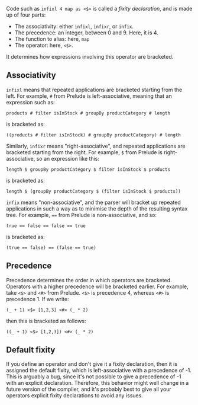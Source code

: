 Code such as `infixl 4 map as <$>` is called a _fixity declaration_, and is made up of four parts:

* The associativity: either `infixl`, `infixr`, or `infix`.
* The precedence: an integer, between 0 and 9. Here, it is 4.
* The function to alias: here, `map`
* The operator: here, `<$>`.

It determines how expressions involving this operator are bracketed.

## Associativity

`infixl` means that repeated applications are bracketed starting from the left. For example, `#` from Prelude is left-associative, meaning that an expression such as:

```
products # filter isInStock # groupBy productCategory # length
```

is bracketed as:

```
((products # filter isInStock) # groupBy productCategory) # length
```

Similarly, `infixr` means "right-associative", and repeated applications are bracketed starting from the right. For example, `$` from Prelude is right-associative, so an expression like this:

```
length $ groupBy productCategory $ filter isInStock $ products
```

is bracketed as:

```
length $ (groupBy productCategory $ (filter isInStock $ products))
```

`infix` means "non-associative", and the parser will bracket up repeated applications in such a way as to minimise the depth of the resulting syntax tree. For example, `==` from Prelude is non-associative, and so:

```
true == false == false == true
```

is bracketed as:

```
(true == false) == (false == true)
```

## Precedence

Precedence determines the order in which operators are bracketed. Operators with a higher precedence will be bracketed earlier. For example, take `<$>` and `<#>` from Prelude. `<$>` is precedence 4, whereas `<#>` is precedence 1. If we write:

```
(_ + 1) <$> [1,2,3] <#> (_ * 2)
```

then this is bracketed as follows:

```
((_ + 1) <$> [1,2,3]) <#> (_ * 2)
```

## Default fixity

If you define an operator and don't give it a fixity declaration, then it is assigned the default fixity, which is left-associative with a precedence of -1. This is arguably a bug, since it's not possible to give a precedence of -1 with an explicit declaration. Therefore, this behavior might well change in a future version of the compiler, and it's probably best to give all your operators explicit fixity declarations to avoid any issues.
